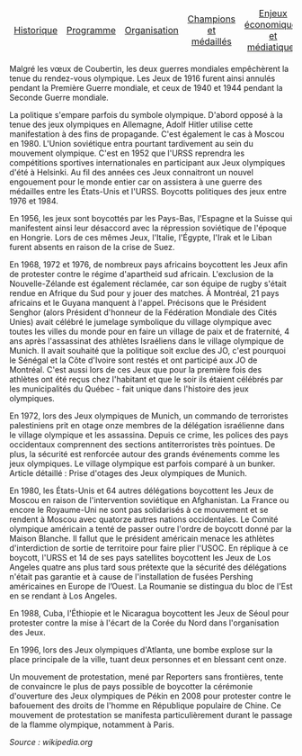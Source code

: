 <table>
    <thead>
        <tr>
            <td align="center"><a href="Historique">Historique</a></td>
            <td align="center"><a href="Programme">Programme</a></td>
            <td align="center"><a href="Organisation">Organisation</a></td>
            <td align="center"><a href="Champions">Champions et médaillés</a></td>
            <td align="center"><a href="Enjeux">Enjeux économiques et médiatiques</a></td>
            <td align="center"><b><a href="Politique">Olympisme et politique</a></b></td>
        </tr>
    </thead>
</table>

Malgré les vœux de Coubertin, les deux guerres mondiales empêchèrent la tenue du rendez-vous olympique. Les Jeux de 1916 furent ainsi annulés pendant la Première Guerre mondiale, et ceux de 1940 et 1944 pendant la Seconde Guerre mondiale.

La politique s'empare parfois du symbole olympique. D'abord opposé à la tenue des jeux olympiques en Allemagne, Adolf Hitler utilise cette manifestation à des fins de propagande. C'est également le cas à Moscou en 1980. L'Union soviétique entra pourtant tardivement au sein du mouvement olympique. C'est en 1952 que l'URSS reprendra les compétitions sportives internationales en participant aux Jeux olympiques d'été à Helsinki. Au fil des années ces Jeux connaitront un nouvel engouement pour le monde entier car on assistera à une guerre des médailles entre les États-Unis et l'URSS.
Boycotts politiques des jeux entre 1976 et 1984.

En 1956, les jeux sont boycottés par les Pays-Bas, l'Espagne et la Suisse qui manifestent ainsi leur désaccord avec la répression soviétique de l'époque en Hongrie. Lors de ces mêmes Jeux, l'Italie, l'Égypte, l'Irak et le Liban furent absents en raison de la crise de Suez.

En 1968, 1972 et 1976, de nombreux pays africains boycottent les Jeux afin de protester contre le régime d'apartheid sud africain. L'exclusion de la Nouvelle-Zélande est également réclamée, car son équipe de rugby s'était rendue en Afrique du Sud pour y jouer des matches. À Montréal, 21 pays africains et le Guyana manquent à l'appel. Précisons que le Président Senghor (alors Président d'honneur de la Fédération Mondiale des Cités Unies) avait célébré le jumelage symbolique du village olympique avec toutes les villes du monde pour en faire un village de paix et de fraternité, 4 ans après l'assassinat des athlètes Israéliens dans le village olympique de Munich. Il avait souhaité que la politique soit exclue des JO, c'est pourquoi le Sénégal et la Côte d'Ivoire sont restés et ont participé aux JO de Montréal. C'est aussi lors de ces Jeux que pour la première fois des athlètes ont été reçus chez l'habitant et que le soir ils étaient célébrés par les municipalités du Québec - fait unique dans l'histoire des jeux olympiques.

En 1972, lors des Jeux olympiques de Munich, un commando de terroristes palestiniens prit en otage onze membres de la délégation israélienne dans le village olympique et les assassina. Depuis ce crime, les polices des pays occidentaux comprennent des sections antiterroristes très pointues. De plus, la sécurité est renforcée autour des grands événements comme les jeux olympiques. Le village olympique est parfois comparé à un bunker.
Article détaillé : Prise d'otages des Jeux olympiques de Munich.

En 1980, les États-Unis et 64 autres délégations boycottent les Jeux de Moscou en raison de l'intervention soviétique en Afghanistan. La France ou encore le Royaume-Uni ne sont pas solidarisés à ce mouvement et se rendent à Moscou avec quatorze autres nations occidentales. Le Comité olympique américain a tenté de passer outre l'ordre de boycott donné par la Maison Blanche. Il fallut que le président américain menace les athlètes d'interdiction de sortie de territoire pour faire plier l'USOC. En réplique à ce boycott, l'URSS et 14 de ses pays satellites boycottent les Jeux de Los Angeles quatre ans plus tard sous prétexte que la sécurité des délégations n'était pas garantie et à cause de l'installation de fusées Pershing américaines en Europe de l’Ouest. La Roumanie se distingua du bloc de l'Est en se rendant à Los Angeles.

En 1988, Cuba, l'Éthiopie et le Nicaragua boycottent les Jeux de Séoul pour protester contre la mise à l'écart de la Corée du Nord dans l'organisation des Jeux.

En 1996, lors des Jeux olympiques d'Atlanta, une bombe explose sur la place principale de la ville, tuant deux personnes et en blessant cent onze.

Un mouvement de protestation, mené par Reporters sans frontières, tente de convaincre le plus de pays possible de boycotter la cérémonie d'ouverture des Jeux olympiques de Pékin en 2008 pour protester contre le bafouement des droits de l'homme en République populaire de Chine. Ce mouvement de protestation se manifesta particulièrement durant le passage de la flamme olympique, notamment à Paris.

_Source : wikipedia.org_
